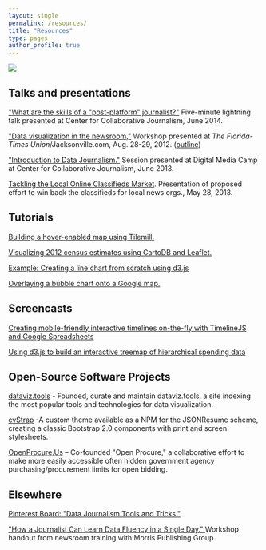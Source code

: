 ```yaml
---
layout: single
permalink: /resources/
title: "Resources"
type: pages
author_profile: true
---
```


![](http://cvlassets.s3.amazonaws.com/17359345_1551515938205633_8342056936436861060_o.jpg)


## Talks and presentations

["What are the skills of a "post-platform" journalist?"](https://speakerdeck.com/carlvlewis/what-are-the-skills-of-a-post-platform-journalist) Five-minute lightning talk presented at Center for Collaborative Journalism, June 2014.

["Data visualization in the newsroom,"](http://carlvlewis2.wpengine.com/jaxdotcom/datavisualization_jaxdotcom.pdf) Workshop presented at *The Florida-Times Union*/Jacksonville.com, Aug. 28-29, 2012. ([outline](https://docs.google.com/document/pub?id=1vpi4uVd2QdwADluX4WI65_j7rPabNMf5ZPHg-aB6Gs0))

["Introduction to Data Journalism."](http://www.slideshare.net/carlvlewis/introduction-to-data-journalism) Session presented at Digital Media Camp at Center for Collaborative Journalism, June 2013.

[Tackling the Local Online Classifieds Market](http://www.slideshare.net/carlvlewis/tackling-the-local-classified-ad-market). Presentation of proposed effort to win back the classifieds for local news orgs., May 28, 2013.

## Tutorials

[Building a hover-enabled map using Tilemill.](http://carlvlewis2.wpengine.com/?p=3030)

[Visualizing 2012 census estimates using CartoDB and Leaflet.](http://carlvlewis2.wpengine.com/?p=2742)

[Example: Creating a line chart from scratch using d3.js](http://codepen.io/carlvlewis/pen/rWjZKO)

[Overlaying a bubble chart onto a Google map.](http://carlvlewis2.wpengine.com/?p=2422)

## Screencasts

[Creating mobile-friendly interactive timelines on-the-fly with TimelineJS and Google Spreadsheets](https://vimeo.com/67050820)

[Using d3.js to build an interactive treemap of hierarchical spending data](https://vimeo.com/191347190)

## Open-Source Software Projects

[dataviz.tools](http://dataviz.tools) - Founded, curate and maintain dataviz.tools, a site indexing the most popular tools and technologies for data visualization.

[cvStrap](http://carlvlewis.github.io/cvStrap) -A custom theme available as a NPM for the JSONResume scheme, creating a classic Bootstrap 2.0 components with print and screen stylesheets.

[OpenProcure.Us](http://openprocure.com) – Co-founded "Open Procure," a collaborative effort to make more easily accessible often hidden government agency purchasing/procurement limits for open bidding.

## Elsewhere

[Pinterest Board: "Data Journalism Tools and Tricks."](https://www.pinterest.com/carlvlewis/data-viz-tools-libraries-sources-%2B-more/)

["How a Journalist Can Learn Data Fluency in a Single Day." ](http://www.slideshare.net/carlvlewis/social-media-for-non-digital-native-journalists)Workshop handout from newsroom training with Morris Publishing Group.
